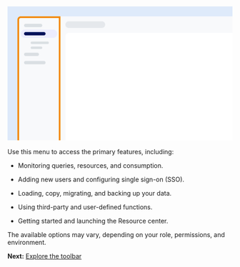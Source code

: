 ![""](Images/yfz1720902842214.png)

Use this menu to access the primary features, including:

-   Monitoring queries, resources, and consumption.


-   Adding new users and configuring single sign-on (SSO).


-   Loading, copy, migrating, and backing up your data.


-   Using third-party and user-defined functions.


-   Getting started and launching the Resource center.


The available options may vary, depending on your role, permissions, and environment.

**Next:** [Explore the toolbar](njy1721168384549.md)

